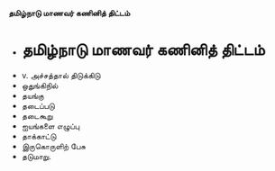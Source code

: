 **தமிழ்நாடு மாணவர் கணினித் திட்டம்**
- # தமிழ்நாடு மாணவர் கணினித் திட்டம்
- v. அச்சத்தால் திடுக்கிடு
- ஒதுங்கிநில்
- தயங்கு
- தடைப்படு
- தடைகூறு
- ஐயங்களை எழுப்பு
- தாக்காட்டு
- இருகொருளிற் பேசு
- தடுமாறு.

